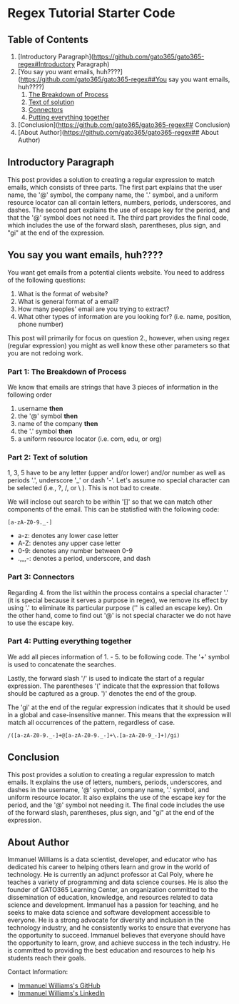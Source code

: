 # Regex Tutorial Starter Code

## Table of Contents

1. [Introductory Paragraph](https://github.com/gato365/gato365-regex#Introductory Paragraph)
2. [You say you want emails, huh????](https://github.com/gato365/gato365-regex##You say you want emails, huh????)
   1. [The Breakdown of Process](https://github.com/gato365/gato365-regex)
   2. [Text of solution](https://github.com/gato365/gato365-regex)
   3. [Connectors](https://github.com/gato365/gato365-regex)
   4. [Putting everything together](https://github.com/gato365/gato365-regex)
3. [Conclusion](https://github.com/gato365/gato365-regex## Conclusion)
4. [About Author](https://github.com/gato365/gato365-regex## About Author)

## Introductory Paragraph
This post provides a solution to creating a regular expression to match emails, which consists of three parts. The first part explains that the user name, the '@' symbol, the company name, the '.' symbol, and a uniform resource locator can all contain letters, numbers, periods, underscores, and dashes. The second part explains the use of escape key for the period, and that the '@' symbol does not need it. The third part provides the final code, which includes the use of the forward slash, parentheses, plus sign, and "gi" at the end of the expression.

## You say you want emails, huh????

You want get emails from a potential clients website. You need to address of the following questions:

1. What is the format of website?
2. What is general format of a email?
3. How many peoples' email are you trying to extract?
4. What other types of information are you looking for? (i.e. name, position, phone number)

This post will primarily for focus on question 2., however, when using regex (regular expression) you might as well know these other parameters so that you are not redoing work.




### Part 1: The Breakdown of Process
We know that emails are strings that have 3 pieces of information in the following order

1. username  **then**
2. the '@' symbol **then**
3. name of the company **then**
4. the '.' symbol **then**
5. a uniform resource locator (i.e. com, edu, or org)

### Part 2: Text of solution
1, 3, 5 have to be any letter (upper and/or lower) and/or number as well as periods '.', underscore '_' or dash '-'. Let's assume no special character can be selected (i.e., ?, /, or  \ ). This is not bad to create.

We will inclose out search to be within '[]' so that we can match other components of the email. This can be statisfied with the following code:

```
[a-zA-Z0-9._-]
```

- a-z: denotes any lower case letter
- A-Z: denotes any upper case letter
- 0-9: denotes any number between 0-9
- .,_,-: denotes a period, underscore, and dash


### Part 3: Connectors

Regarding 4. from the list within the process contains a special character '.' (it is special because it serves a purpose in regex), we remove its effect by using '\.' to eliminate its particular purpose ('\' is called an escape key). On the other hand, come to find out '@' is not  special character we do not have to use the escape key.

### Part 4: Putting everything together

We add all pieces information of 1. - 5. to be following code. The '+' symbol is used to concatenate the searches.

Lastly, the forward slash '/' is used to indicate the start of a regular expression. The parentheses '(' indicate that the expression that follows should be captured as a group. ')' denotes the end of the group.

The 'gi' at the end of the regular expression indicates that it should be used in a global and case-insensitive manner. This means that the expression will match all occurrences of the pattern, regardless of case.


```
/([a-zA-Z0-9._-]+@[a-zA-Z0-9._-]+\.[a-zA-Z0-9_-]+)/gi)
```

## Conclusion
This post provides a solution to creating a regular expression to match emails. It explains the use of letters, numbers, periods, underscores, and dashes in the username, '@' symbol, company name, '.' symbol, and uniform resource locator. It also explains the use of the escape key for the period, and the '@' symbol not needing it. The final code includes the use of the forward slash, parentheses, plus sign, and "gi" at the end of the expression.


## About Author

Immanuel Williams is a data scientist, developer, and educator who has dedicated his career to helping others learn and grow in the world of technology. He is currently an adjunct professor at Cal Poly, where he teaches a variety of programming and data science courses. He is also the founder of GATO365 Learning Center, an organization committed to the dissemination of education, knowledge, and resources related to data science and development. Immanuel has a passion for teaching, and he seeks to make data science and software development accessible to everyone. He is a strong advocate for diversity and inclusion in the technology industry, and he consistently works to ensure that everyone has the opportunity to succeed. Immanuel believes that everyone should have the opportunity to learn, grow, and achieve success in the tech industry. He is committed to providing the best education and resources to help his students reach their goals.

Contact Information:

- [Immanuel Williams's GitHub](https://github.com/gato365)
- [Immanuel Williams's LinkedIn](https://www.linkedin.com/in/immanuelwilliams/)